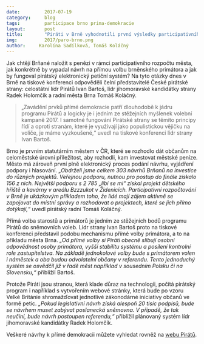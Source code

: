 ```yaml
---
date:         2017-07-19
category:     blog
tags:         participace brno prima-demokracie
layout:       post
title:        "Piráti v Brně vyhodnotili první výsledky participativního rozpočtu a představili další návrhy na zavedení přímé demokracie v zemi"
img:          2017/paro-brno.png
author:     Karolína Sadílková, Tomáš Koláčný
---
```


Jak chtějí Brňané naložit s penězi v rámci participativního rozpočtu města, jak konkrétně by vypadal návrh na přímou volbu brněnského primátora a jak by fungoval pirátský elektronický petiční systém? Na tyto otázky dnes v Brně na tiskové konferenci odpověděli čelní představitelé České pirátské strany: celostátní lídr Pirátů Ivan Bartoš, lídr jihomoravské kandidátky strany Radek Holomčik a radní města Brna Tomáš Koláčný.

> „Zavádění prvků přímé demokracie patří dlouhodobě k jádru programu Pirátů a logicky je i jedním ze stěžejních myšlenek volební kampaně 2017. I samotné fungování Pirátské strany se těmito principy řídí a oproti stranám, které je využívají jako populistickou vějičku na voliče, je máme vyzkoušené,“ uvedl na tiskové konferenci lídr strany Ivan Bartoš.

Brno je prvním statutárním městem v ČR, které se rozhodlo dát občanům na celoměstské úrovni příležitost, aby rozhodli, kam investovat městské peníze. Město má zároveň první plně elektronický proces podání návrhu, vyjádření podpory i hlasování. *„Obdrželi jsme celkem 303 návrhů Brňanů na investice do různých projektů. Veřejnou podporu, nutnou pro postup do finále získalo 156 z nich. Největší podporu s 2 785 „líbí se mi“ získal projekt dětského hřiště a kavárny v areálu Bzzzukot v Židenicích. Participativní rozpočtování v Brně je ukázkovým příkladem toho, že lidé mají zájem aktivně se zapojovat do místní správy a rozhodovat o projektech, které se jich přímo dotýkají,“* uvedl pirátský radní Tomáš Koláčný.

Přímá volba starostů a primátorů je jedním ze stěžejních bodů programu Pirátů do sněmovních voleb. Lídr strany Ivan Bartoš proto na tiskové konferenci představil podobu mechanismu přímé volby primátora, a to na příkladu města Brna. *„Od přímé volby si Piráti obecně slibují osobní odpovědnost osoby primátora, vyšší stabilitu systému a posílení kontrolní role zastupitelstva. Na základě jednokolové volby bude s primátorem volen i náměstek a oba budou odvolatelní občany v referendu. Tento jednoduchý systém se osvědčil již v řadě měst například v sousedním Polsku či na Slovensku,“* přiblížil Bartoš.

Protože Piráti jsou stranou, která klade důraz na technologii, počítá pirátský program i například s vytvořením webové stránky, která bude po vzoru Velké Británie shromažďovat jednotlivé zákonodárné iniciativy občanů ve formě petic. *„Pokud legislativní návrh získá alespoň 20 tisíc podpisů, bude se návrhem muset zabývat poslanecká sněmovna. V případě, že tak neučiní, bude návrh postoupen referendu,“* přiblížil plánovaný systém lídr jihomoravské kandidátky Radek Holomčík.

Veškeré návrhy k přímé demokracii můžete vyhledat rovněž na [webu Pirátů](https://www.pirati.cz/program/dlouhodoby/prima-demokracie/).
